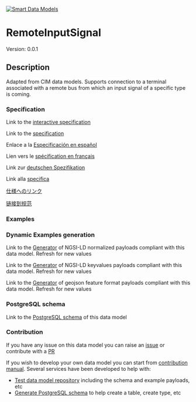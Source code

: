 [![Smart Data Models](https://smartdatamodels.org/wp-content/uploads/2022/01/SmartDataModels_logo.png "Logo")](https://smartdatamodels.org)
# RemoteInputSignal
Version: 0.0.1

## Description 

Adapted from CIM data models. Supports connection to a terminal associated with a remote bus from which an input signal of a specific type is coming.
### Specification

Link to the [interactive specification](https://swagger.lab.fiware.org/?url=https://smart-data-models.github.io/dataModel.EnergyCIM/RemoteInputSignal/swagger.yaml)

Link to the [specification](https://github.com/smart-data-models/dataModel.EnergyCIM/blob/master/RemoteInputSignal/doc/spec.md)

Enlace a la [Especificación en español](https://github.com/smart-data-models/dataModel.EnergyCIM/blob/master/RemoteInputSignal/doc/spec_ES.md)

Lien vers le [spécification en français](https://github.com/smart-data-models/dataModel.EnergyCIM/blob/master/RemoteInputSignal/doc/spec_FR.md)

Link zur [deutschen Spezifikation](https://github.com/smart-data-models/dataModel.EnergyCIM/blob/master/RemoteInputSignal/doc/spec_DE.md)

Link alla [specifica](https://github.com/smart-data-models/dataModel.EnergyCIM/blob/master/RemoteInputSignal/doc/spec_IT.md)

[仕様へのリンク](https://github.com/smart-data-models/dataModel.EnergyCIM/blob/master/RemoteInputSignal/doc/spec_JA.md)

[链接到规范](https://github.com/smart-data-models/dataModel.EnergyCIM/blob/master/RemoteInputSignal/doc/spec_ZH.md)
### Examples
### Dynamic Examples generation

Link to the [Generator](https://smartdatamodels.org/extra/ngsi-ld_generator.php?schemaUrl=https://raw.githubusercontent.com/smart-data-models/dataModel.EnergyCIM/master/RemoteInputSignal/schema.json&email=info@smartdatamodels.org) of NGSI-LD normalized payloads compliant with this data model. Refresh for new values

Link to the [Generator](https://smartdatamodels.org/extra/ngsi-ld_generator_keyvalues.php?schemaUrl=https://raw.githubusercontent.com/smart-data-models/dataModel.EnergyCIM/master/RemoteInputSignal/schema.json&email=info@smartdatamodels.org) of NGSI-LD keyvalues payloads compliant with this data model. Refresh for new values

Link to the [Generator](https://smartdatamodels.org/extra/geojson_features_generator.php?schemaUrl=https://raw.githubusercontent.com/smart-data-models/dataModel.EnergyCIM/master/RemoteInputSignal/schema.json&email=info@smartdatamodels.org) of geojson feature format payloads compliant with this data model. Refresh for new values
### PostgreSQL schema

Link to the [PostgreSQL schema](https://smart-data-models.github.io/dataModel.EnergyCIM/RemoteInputSignal/schema.sql) of this data model
### Contribution

 If you have any issue on this data model you can raise an [issue](https://github.com/smart-data-models/dataModel.EnergyCIM/issues)  or contribute with a [PR](https://github.com/smart-data-models/dataModel.EnergyCIM/pulls)

 If you wish to develop your own data model you can start from [contribution manual](https://bit.ly/contribution_manual). Several services have been developed to help with: 
 - [Test data model repository](https://smartdatamodels.org/index.php/data-models-contribution-api/) including the schema and example payloads, etc
 - [Generate PostgreSQL schema](https://smartdatamodels.org/index.php/sql-service/) to help create a table, create type, etc